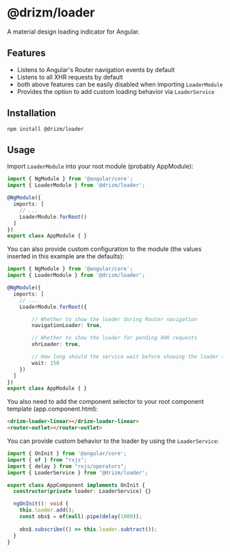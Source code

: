 # @drizm/loader

A material design loading indicator for Angular.

## Features
- Listens to Angular's Router navigation events by default
- Listens to all XHR requests by default
- both above features can be easily disabled when importing `LoaderModule`
- Provides the option to add custom loading behavior via `LoaderService`

## Installation
```shell
npm install @drizm/loader
```

## Usage
Import `LoaderModule` into your root module (probably AppModule):
```typescript
import { NgModule } from '@angular/core';
import { LoaderModule } from '@drizm/loader';

@NgModule({
  imports: [
    // ...
    LoaderModule.forRoot()
  ]
})
export class AppModule { }
```

You can also provide custom configuration to the module (the values inserted in this example are the defaults):
```typescript
import { NgModule } from '@angular/core';
import { LoaderModule } from '@drizm/loader';

@NgModule({
  imports: [
    // ...
    LoaderModule.forRoot({

        // Whether to show the loader during Router navigation
        navigationLoader: true,

        // Whether to show the loader for pending XHR requests
        xhrLoader: true,

        // How long should the service wait before showing the loader (in ms)
        wait: 150
    })
  ]
})
export class AppModule { }
```

You also need to add the component selector to your root component template (app.component.html):
```html
<drizm-loader-linear></drizm-loader-linear>
<router-outlet></router-outlet>
```

You can provide custom behavior to the loader by using the `LoaderService`:
```typescript
import { OnInit } from '@angular/core';
import { of } from "rxjs";
import { delay } from "rxjs/operators";
import { LoaderService } from '@drizm/loader';

export class AppComponent implements OnInit {
  constructor(private loader: LoaderService) {}

  ngOnInit(): void {
    this.loader.add();
    const obs$ = of(null).pipe(delay(1000));
    
    obs$.subscribe(() => this.loader.subtract());
  }
}
```
